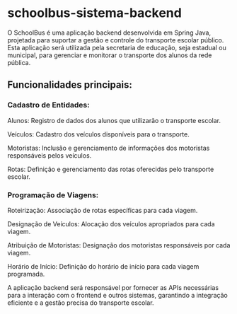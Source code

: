 # schoolbus-sistema-backend
O SchoolBus é uma aplicação backend desenvolvida em Spring Java, projetada para suportar a gestão e controle do transporte escolar público. Esta aplicação será utilizada pela secretaria de educação, seja estadual ou municipal, para gerenciar e monitorar o transporte dos alunos da rede pública.

## Funcionalidades principais:

### Cadastro de Entidades:

Alunos: Registro de dados dos alunos que utilizarão o transporte escolar.

Veículos: Cadastro dos veículos disponíveis para o transporte.

Motoristas: Inclusão e gerenciamento de informações dos motoristas responsáveis pelos veículos.

Rotas: Definição e gerenciamento das rotas oferecidas pelo transporte escolar.

### Programação de Viagens:
Roteirização: Associação de rotas específicas para cada viagem.

Designação de Veículos: Alocação dos veículos apropriados para cada viagem.

Atribuição de Motoristas: Designação dos motoristas responsáveis por cada viagem.

Horário de Início: Definição do horário de início para cada viagem programada.

A aplicação backend será responsável por fornecer as APIs necessárias para a interação com o frontend e outros sistemas, garantindo a integração eficiente e a gestão precisa do transporte escolar.
